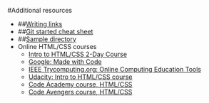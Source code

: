 #Additional resources

- ##[Writing links](/resources/writing-links)
- ##[Git started cheat sheet](/resources/git-started-cheat-sheet)
- ##[Sample directory](https://github.com/barnard-pcp-intro-web-dev/sample-directory)
- Online HTML/CSS courses 
	- [Intro to HTML/CSS 2-Day Course](http://www.teaching-materials.org/htmlcss-1day/)
	- [Google: Made with Code](www.madewithcode.com)
	- [IEEE Trycomputing.org: Online Computing Education Tools](http://www.trycomputing.org/resources)
	- [Udacity: Intro to HTML/CSS course](https://www.udacity.com/course/viewer#!/c-ud304/l-2617868617/e-2771378561/m-2771378562)
	- [Code Academy course, HTML/CSS](http://www.codecademy.com/en/tracks/web)
	- [Code Avengers course, HTML/CSS](http://www.codeavengers.com/web/100) 
